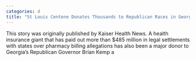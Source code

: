 ```yaml
---
categories: d
title: "St Louis Centene Donates Thousands to Republican Races in Georgia"
---
```


      
      

      
        
   This story was originally published by Kaiser Health News. A health insurance giant that has paid out more than $485 million in legal settlements with states over pharmacy billing allegations has also been a major donor to Georgia’s Republican Governor Brian Kemp a